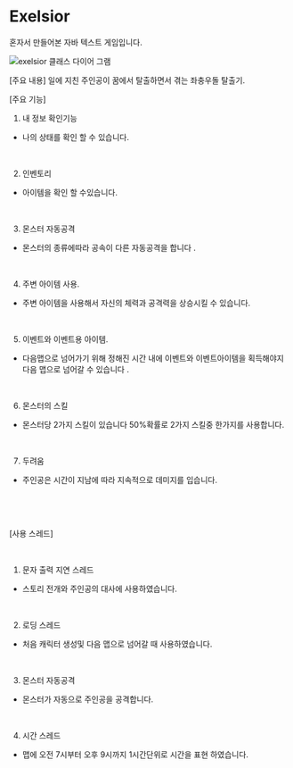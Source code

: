 # Exelsior
혼자서 만들어본 자바 텍스트 게임입니다. 

![exelsior 클래스 다이어 그램](https://user-images.githubusercontent.com/76934018/194711732-ed802bf2-f6d0-45ef-9131-ce78a2ea2923.png) 
 
[주요 내용] 
일에 지친 주인공이 꿈에서 탈출하면서 겪는 좌충우돌 탈출기. 

[주요 기능]
​​

1. 내 정보 확인기능​​

- 나의 상태를 확인 할 수 있습니다.

​

2. 인벤토리

- 아이템을 확인 할 수있습니다.

​

3. 몬스터 자동공격

- 몬스터의 종류에따라 공속이 다른 자동공격을 합니다 .

​

4. 주변 아이템 사용.

- 주변 아이템을 사용해서 자신의 체력과 공격력을 상승시킬 수 있습니다.

​

5. 이벤트와 이벤트용 아이템.

- 다음맵으로 넘어가기 위해 정해진 시간 내에 이벤트와 이벤트아이템을 획득해야지 다음 맵으로 넘어갈 수 있습니다 .

​

6. 몬스터의 스킬

- 몬스터당 2가지 스킬이 있습니다 50%확률로 2가지 스킬중 한가지를 사용합니다.

​

7. 두려움

- 주인공은 시간이 지남에 따라 지속적으로 데미지를 입습니다.

​

​

[사용 스레드]

​

1. 문자 출력 지연 스레드

- 스토리 전개와 주인공의 대사에 사용하였습니다.

​

2. 로딩 스레드

- 처음 캐릭터 생성및 다음 맵으로 넘어갈 때 사용하였습니다.

​

3. 몬스터 자동공격

- 몬스터가 자동으로 주인공을 공격합니다.

​

4. 시간 스레드

- 맵에 오전 7시부터 오후 9시까지 1시간단위로 시간을 표현 하였습니다.
